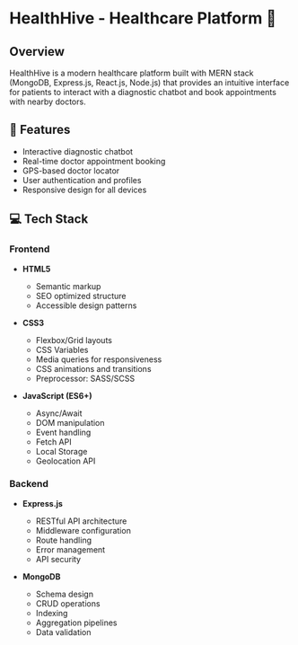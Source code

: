 # HealthHive - Healthcare Platform 🏥

## Overview
HealthHive is a modern healthcare platform built with MERN stack (MongoDB, Express.js, React.js, Node.js) that provides an intuitive interface for patients to interact with a diagnostic chatbot and book appointments with nearby doctors.

## 🚀 Features
- Interactive diagnostic chatbot
- Real-time doctor appointment booking
- GPS-based doctor locator
- User authentication and profiles
- Responsive design for all devices

## 💻 Tech Stack

### Frontend
- **HTML5** 
  - Semantic markup
  - SEO optimized structure
  - Accessible design patterns

- **CSS3**
  - Flexbox/Grid layouts
  - CSS Variables
  - Media queries for responsiveness
  - CSS animations and transitions
  - Preprocessor: SASS/SCSS

- **JavaScript (ES6+)**
  - Async/Await
  - DOM manipulation
  - Event handling
  - Fetch API
  - Local Storage
  - Geolocation API

### Backend
- **Express.js**
  - RESTful API architecture
  - Middleware configuration
  - Route handling
  - Error management
  - API security

- **MongoDB**
  - Schema design
  - CRUD operations
  - Indexing
  - Aggregation pipelines
  - Data validation

